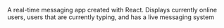 A real-time messaging app created with React. Displays currently online users, users that are currently typing, and has a live messaging system
